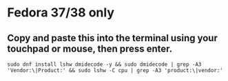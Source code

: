 # Fedora 37/38 only 

## Copy and paste this into the terminal using your touchpad or mouse, then press enter.

``
sudo dnf install lshw dmidecode -y && sudo dmidecode | grep -A3 'Vendor:\|Product:' && sudo lshw -C cpu | grep -A3 'product:\|vendor:'
``
